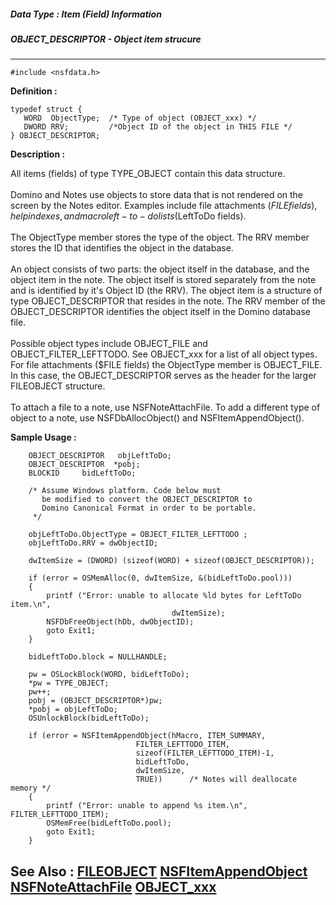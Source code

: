 ##### Data Type : Item (Field) Information
##### OBJECT_DESCRIPTOR - Object item strucure
---
```
#include <nsfdata.h>
```

**Definition :**
```
typedef struct {
   WORD  ObjectType;  /* Type of object (OBJECT_xxx) */
   DWORD RRV;         /*Object ID of the object in THIS FILE */
} OBJECT_DESCRIPTOR;
```

**Description :**

All items (fields) of type TYPE_OBJECT contain this data structure.<br>
<br>
Domino and Notes use objects to store data that is not rendered on the screen by the Notes editor. Examples include file attachments ($FILE fields), help indexes, and macro left-to-do lists ($LeftToDo fields). <br>
<br>
The ObjectType member stores the type of the object. The RRV member stores the ID that identifies the object in the database.<br>
<br>
An object consists of two parts: the object itself in the database, and the object item in the note. The object itself is stored separately from the note and is identified by it's Object ID (the RRV). The object item is a structure of type OBJECT_DESCRIPTOR that resides in the note. The RRV member of the OBJECT_DESCRIPTOR identifies the object itself in the Domino database file. <br>
<br>
Possible object types include OBJECT_FILE and OBJECT_FILTER_LEFTTODO. See OBJECT_xxx for a list of all object types. For file attachments ($FILE fields) the ObjectType member is OBJECT_FILE. In this case, the OBJECT_DESCRIPTOR serves as the header for the larger FILEOBJECT structure.<br>
<br>
To attach a file to a note, use NSFNoteAttachFile. To add a different type of object to a note, use NSFDbAllocObject() and NSFItemAppendObject().


**Sample Usage :**
```
    OBJECT_DESCRIPTOR   objLeftToDo;
    OBJECT_DESCRIPTOR  *pobj;
    BLOCKID     bidLeftToDo;  

    /* Assume Windows platform. Code below must
       be modified to convert the OBJECT_DESCRIPTOR to
       Domino Canonical Format in order to be portable.
     */

    objLeftToDo.ObjectType = OBJECT_FILTER_LEFTTODO ;
    objLeftToDo.RRV = dwObjectID;

    dwItemSize = (DWORD) (sizeof(WORD) + sizeof(OBJECT_DESCRIPTOR));

    if (error = OSMemAlloc(0, dwItemSize, &(bidLeftToDo.pool)))
    {
        printf ("Error: unable to allocate %ld bytes for LeftToDo item.\n",
                                    dwItemSize);
        NSFDbFreeObject(hDb, dwObjectID);
        goto Exit1;
    }

    bidLeftToDo.block = NULLHANDLE;

    pw = OSLockBlock(WORD, bidLeftToDo);
    *pw = TYPE_OBJECT;
    pw++;
    pobj = (OBJECT_DESCRIPTOR*)pw;
    *pobj = objLeftToDo;
    OSUnlockBlock(bidLeftToDo);

    if (error = NSFItemAppendObject(hMacro, ITEM_SUMMARY,
                            FILTER_LEFTTODO_ITEM, 
                            sizeof(FILTER_LEFTTODO_ITEM)-1,
                            bidLeftToDo, 
                            dwItemSize, 
                            TRUE))      /* Notes will deallocate memory */
    {
        printf ("Error: unable to append %s item.\n", FILTER_LEFTTODO_ITEM);
        OSMemFree(bidLeftToDo.pool);
        goto Exit1;
    }

```

**See Also :**
[FILEOBJECT](/domino-c-api-docs/reference/Data/FILEOBJECT)
[NSFItemAppendObject](/domino-c-api-docs/reference/Func/NSFItemAppendObject)
[NSFNoteAttachFile](/domino-c-api-docs/reference/Func/NSFNoteAttachFile)
[OBJECT_xxx](/domino-c-api-docs/reference/Symb/OBJECT_xxx)
---
